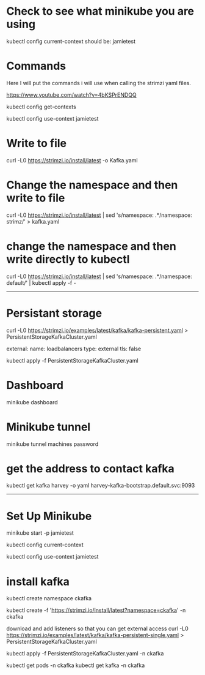 # Check to see what minikube you are using 
kubectl config current-context
should be: jamietest

# Commands  
Here I will put the commands i will use when calling the strimzi yaml files.

https://www.youtube.com/watch?v=4bKSPrENDQQ



kubectl config get-contexts

kubectl config use-context jamietest

 # Write to file 
curl -L0 https://strimzi.io/install/latest -o Kafka.yaml

# Change the namespace and then write to file 
curl -L0 https://strimzi.io/install/latest | sed 's/namespace: .*/namespace: strimz/' > kafka.yaml 

# change the namespace and then write directly to kubectl 
curl -L0 https://strimzi.io/install/latest | sed 's/namespace: .*/namespace: default/' | kubectl apply -f -

---------------------------------------------------------------------
# Persistant storage 
curl -L0 https://strimzi.io/examples/latest/kafka/kafka-persistent.yaml > PersistentStorageKafkaCluster.yaml

external:
    name: loadbalancers
    type: external
    tls: false

kubectl apply -f PersistentStorageKafkaCluster.yaml

# Dashboard 
minikube dashboard
 

# Minikube tunnel 
minikube tunnel
machines password 

# get the address to contact kafka
kubectl get kafka harvey -o yaml 
harvey-kafka-bootstrap.default.svc:9093

------------------------------------

# Set Up Minikube
minikube start -p jamietest 

kubectl config current-context

kubectl config use-context jamietest

# install kafka 
kubectl create namespace ckafka

kubectl create -f 'https://strimzi.io/install/latest?namespace=ckafka' -n ckafka

download and add listeners so that you can get external access 
curl -L0  https://strimzi.io/examples/latest/kafka/kafka-persistent-single.yaml > PersistentStorageKafkaCluster.yaml

kubectl apply -f PersistentStorageKafkaCluster.yaml -n ckafka


kubectl get pods -n ckafka
kubectl get kafka -n ckafka